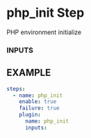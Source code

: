 
# php_init Step
PHP environment initialize

### INPUTS

## EXAMPLE 

```yml
steps:
  - name: php_init
    enable: true
    failure: true
    plugin:
      name: php_init
      inputs:
```
